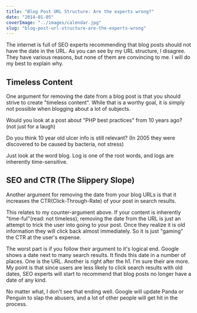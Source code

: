 ```yaml
---
title: "Blog Post URL Structure: Are the experts wrong?"
date: "2014-01-05"
coverImage: "../images/calendar.jpg"
slug: "blog-post-url-structure-are-the-experts-wrong"
---
```


The internet is full of SEO experts recommending that blog posts should not have the date in the URL. As you can see by my URL structure, I disagree. They have various reasons, but none of them are convincing to me. I will do my best to explain why.

## Timeless Content

One argument for removing the date from a blog post is that you should strive to create "timeless content". While that is a worthy goal, it is simply not possible when blogging about a lot of subjects.

Would you look at a post about "PHP best practices" from 10 years ago? (not just for a laugh)

Do you think 10 year old ulcer info is still relevant? (In 2005 they were discovered to be caused by bacteria, not stress)

Just look at the word blog. Log is one of the root words, and logs are inherently time-sensitive.

## SEO and CTR (The Slippery Slope)

Another argument for removing the date from your blog URLs is that it increases the CTR(Click-Through-Rate) of your post in search results.

This relates to my counter-argument above. If your content is inherently "time-ful"(read: not timeless), removing the date from the URL is just an attempt to trick the user into going to your post. Once they realize it is old information they will click back almost immediately. So it is just "gaming" the CTR at the user's expense.

The worst part is if you follow their argument to it's logical end. Google shows a date next to many search results. It finds this date in a number of places. One is the URL. Another is right after the h1. I'm sure their are more. My point is that since users are less likely to click search results with old dates, SEO experts will start to recommend that blog posts no longer have a date of any kind.

No matter what, I don't see that ending well. Google will update Panda or Penguin to slap the abusers, and a lot of other people will get hit in the process.
